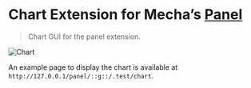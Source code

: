 Chart Extension for Mecha&rsquo;s [Panel](https://github.com/mecha-cms/x.panel)
===============================================================================

> Chart GUI for the panel extension.

![Chart](https://user-images.githubusercontent.com/1669261/107128275-0842cc80-68ef-11eb-931e-3d096015770d.png)

An example page to display the chart is available at `http://127.0.0.1/panel/::g::/.test/chart`.
